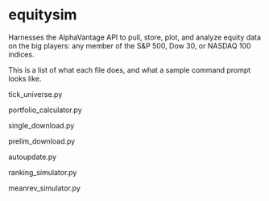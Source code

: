 # equitysim

Harnesses the AlphaVantage API to pull, store, plot, and analyze equity data on the big players: any member of the S&P 500, Dow 30, or NASDAQ 100 indices. 

This is a list of what each file does, and what a sample command prompt looks like.

tick_universe.py

portfolio_calculator.py

single_download.py

prelim_download.py

autoupdate.py

ranking_simulator.py

meanrev_simulator.py
